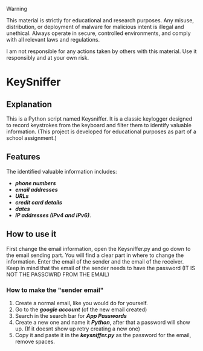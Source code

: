 > [!WARNING]
>This material is strictly for educational and research purposes. Any misuse, distribution, or deployment of malware for malicious intent is illegal and unethical. Always operate in secure, controlled environments, and comply with all relevant laws and regulations.
>
>I am not responsible for any actions taken by others with this material. Use it responsibly and at your own risk.

# KeySniffer

## Explanation
This is a Python script named Keysniffer. It is a classic keylogger designed to record keystrokes from the keyboard and filter them to identify valuable information. (This project is developed for educational purposes as part of a school assignment.)

## Features
The identified valuable information includes:
 -  ***phone numbers***
 -  ***email addresses***
 -  ***URLs***
 -  ***credit card details***
 -  ***dates***
 -  ***IP addresses (IPv4 and IPv6)***.

## How to use it 
 First change the email information, open the Keysniffer.py and go down to the email sending part. You will find a clear part in where to change the information. Enter the email of the sender and the email of the receiver. Keep in mind that the email of the sender needs to have the password (IT IS NOT THE PASSOWRD FROM THE EMAIL)

### How to make the "sender email"
1. Create a normal email, like you would do for yourself.
2. Go to the ***google account*** (of the new email created)
3. Search in the search bar for ***App Passwords***
4. Create a new one and name it ***Python***, after that a password will show up. (If it doesnt show up retry creating a new one)
5. Copy it and paste it in the ***keysniffer.py*** as the password for the email, remove spaces.
